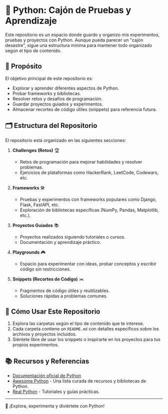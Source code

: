 # 🐍 Python: Cajón de Pruebas y Aprendizaje

Este repositorio es un espacio donde guardo y organizo mis experimentos, pruebas y proyectos con Python. Aunque pueda parecer un "cajón desastre", sigue una estructura mínima para mantener todo organizado según el tipo de contenido.

## 🎯 Propósito

El objetivo principal de este repositorio es:
- Explorar y aprender diferentes aspectos de Python.
- Probar frameworks y bibliotecas.
- Resolver retos y desafíos de programación.
- Guardar proyectos guiados y experimentos.
- Almacenar recortes de código útiles (snippets) para referencia futura.

## 🗂️ Estructura del Repositorio

El repositorio está organizado en las siguientes secciones:

1. **Challenges (Retos)** 🏆  
   - Retos de programación para mejorar habilidades y resolver problemas.
   - Ejercicios de plataformas como HackerRank, LeetCode, Codewars, etc.

2. **Frameworks** 🛠️  
   - Pruebas y experimentos con frameworks populares como Django, Flask, FastAPI, etc.
   - Exploración de bibliotecas específicas (NumPy, Pandas, Matplotlib, etc.).

3. **Proyectos Guiados** 📚  
   - Proyectos realizados siguiendo tutoriales o cursos.
   - Documentación y aprendizaje práctico.

4. **Playgrounds** 🎮  
   - Espacio para experimentar con ideas, probar conceptos y escribir código sin restricciones.

5. **Snippets (Recortes de Código)** ✂️  
   - Fragmentos de código útiles y reutilizables.
   - Soluciones rápidas a problemas comunes.

## 🚀 Cómo Usar Este Repositorio

1. Explora las carpetas según el tipo de contenido que te interese.
2. Cada carpeta contiene un `README.md` con detalles específicos sobre los archivos y proyectos incluidos.
3. Siéntete libre de usar los snippets o inspirarte en los proyectos para tus propios experimentos.

## 📚 Recursos y Referencias

- [Documentación oficial de Python](https://docs.python.org/3/)
- [Awesome Python](https://awesome-python.com/) - Una lista curada de recursos y bibliotecas de Python.
- [Real Python](https://realpython.com/) - Tutoriales y guías prácticas.

---

🎉 ¡Explora, experimenta y diviértete con Python!
